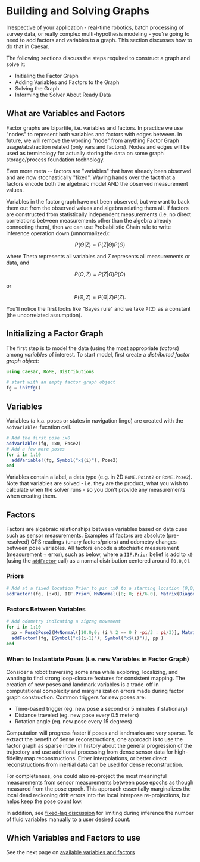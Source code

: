 # Building and Solving Graphs

Irrespective of your application - real-time robotics, batch processing of survey data, or really complex multi-hypothesis modeling - you're going to need to add factors and variables to a graph. This section discusses how to do that in Caesar.

The following sections discuss the steps required to construct a graph and solve it:
* Initialing the Factor Graph
* Adding Variables and Factors to the Graph
* Solving the Graph
* Informing the Solver About Ready Data

## What are Variables and Factors

Factor graphs are bipartite, i.e. variables and factors.  In practice we use "nodes" to represent both variables and factors with edges between.  In future, we will remove the wording "node" from anything Factor Graph usage/abstraction related (only vars and factors).  Nodes and edges will be used as terminology for actually storing the data on some graph storage/process foundation technology.

Even more meta -- factors are "variables" that have already been observed and are now stochastically "fixed".  Waving hands over the fact that a factors encode both the algebraic model AND the observed measurement values.

Variables in the factor graph have not been observed, but we want to back them out from the observed values and algebra relating them all.  If factors are constructed from statistically independent measurements (i.e. no direct correlations between measurements other than the algebra already connecting them), then we can use Probabilistic Chain rule to write inference operation down (unnormalized):

```math
P(\Theta | Z)  =  P(Z | \Theta) P(\Theta)
```

where Theta represents all variables and Z represents all measurements or data, and

```math
P(\Theta , Z) = P(Z | \Theta) P(\Theta)
```

or

```math
P(\Theta, Z) = P(\Theta | Z) P(Z).
```

You'll notice the first looks like "Bayes rule" and we take `` P(Z) `` as a constant (the uncorrelated assumption).

## Initializing a Factor Graph

The first step is to model the data (using the most appropriate *factors*) among *variables* of interest.  To start model, first create a *distributed factor graph object*:

```julia
using Caesar, RoME, Distributions

# start with an empty factor graph object
fg = initfg()
```

## Variables

Variables (a.k.a. poses or states in navigation lingo) are created with the `addVariable!` fucntion call.

```julia
# Add the first pose :x0
addVariable!(fg, :x0, Pose2)
# Add a few more poses
for i in 1:10
  addVariable!(fg, Symbol("x$(i)"), Pose2)
end
```

Variables contain a label, a data type (e.g. in 2D `RoME.Point2` or `RoME.Pose2`). Note that variables are solved - i.e. they are the product, what you wish to calculate when the solver runs - so you don't provide any measurements when creating them.

## Factors

Factors are algebraic relationships between variables based on data cues such as sensor measurements. Examples of factors are absolute (pre-resolved) GPS readings (unary factors/priors) and odometry changes between pose variables. All factors encode a stochastic measurement (measurement + error), such as below, where a [`IIF.Prior`](https://www.juliarobotics.org/Caesar.jl/latest/concepts/available_varfacs/#IncrementalInference.Prior) belief is add to `x0` (using the [`addFactor`](https://www.juliarobotics.org/Caesar.jl/latest/func_ref/#DistributedFactorGraphs.addFactor!) call) as a normal distribution centered around `[0,0,0]`.

### Priors
```julia
# Add at a fixed location Prior to pin :x0 to a starting location (0,0,pi/6.0)
addFactor!(fg, [:x0], IIF.Prior( MvNormal([0; 0; pi/6.0], Matrix(Diagonal([0.1;0.1;0.05].^2)) )))
```

### Factors Between Variables

```julia
# Add odometry indicating a zigzag movement
for i in 1:10
  pp = Pose2Pose2(MvNormal([10.0;0; (i % 2 == 0 ? -pi/3 : pi/3)], Matrix(Diagonal([0.1;0.1;0.1].^2))))
  addFactor!(fg, [Symbol("x$(i-1)"); Symbol("x$(i)")], pp )
end
```

### When to Instantiate Poses (i.e. new Variables in Factor Graph)

Consider a robot traversing some area while exploring, localizing, and wanting to find strong loop-closure features for consistent mapping.  The creation of new poses and landmark variables is a trade-off in computational complexity and marginalization errors made during factor graph construction.  Common triggers for new poses are:
- Time-based trigger (eg. new pose a second or 5 minutes if stationary)
- Distance traveled (eg. new pose every 0.5 meters)
- Rotation angle (eg. new pose every 15 degrees)

Computation will progress faster if poses and landmarks are very sparse.  To extract the benefit of dense reconstructions, one approach is to use the factor graph as sparse index in history about the general progression of the trajectory and use additional processing from dense sensor data for high-fidelity map reconstructions.  Either interpolations, or better direct reconstructions from inertial data can be used for dense reconstruction.

For completeness, one could also re-project the most meaningful measurements from sensor measurements between pose epochs as though measured from the pose epoch.  This approach essentially marginalizes the local dead reckoning drift errors into the local interpose re-projections, but helps keep the pose count low.

In addition, see [fixed-lag discussion](https://www.juliarobotics.org/Caesar.jl/latest/examples/examples/#Hexagonal-2D-1) for limiting during inference the number of fluid variables manually to a user desired count.

## Which Variables and Factors to use

See the next page on [available variables and factors](https://www.juliarobotics.org/Caesar.jl/latest/concepts/available_varfacs/)
